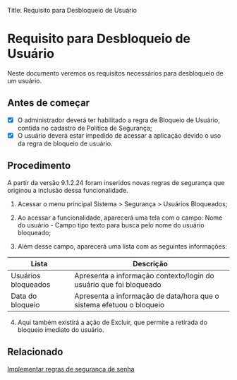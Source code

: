 Title: Requisito para Desbloqueio de Usuário

# Requisito para Desbloqueio de Usuário

Neste documento veremos os requisitos necessários para desbloqueio de um usuário.

## Antes de começar

- [x]	O administrador deverá ter habilitado a regra de Bloqueio de Usuário, contida no cadastro de Política de Segurança;
- [x]	O usuário deverá estar impedido de acessar a aplicação devido o uso da regra de bloqueio de usuário.

## Procedimento

A partir da versão 9.1.2.24 foram inseridos novas regras de segurança que originou a inclusão dessa funcionalidade.

1. Acessar o menu principal Sistema \> Segurança \> Usuários Bloqueados;

2. Ao acessar a funcionalidade, aparecerá uma tela com o campo: Nome do usuário - Campo tipo texto para busca pelo nome do usuário bloqueado;

3. Além desse campo, aparecerá uma lista com as seguintes informações:

|Lista|Descrição|
|-----|---------|
|Usuários bloqueados|Apresenta a informação contexto/login do usuário que foi bloqueado|
|Data do bloqueio|Apresenta a informação de data/hora que o sistema efetuou o bloqueio|

4. Aqui também existirá a ação de Excluir, que permite a retirada do bloqueio imediato do usuário.

## Relacionado

[Implementar regras de segurança de senha](/pt-br/citsmart-platform-9/platform-administration/security/implement-password-security-rules.html)
